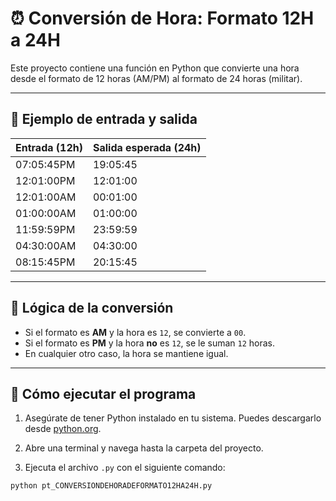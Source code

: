 # ⏰ Conversión de Hora: Formato 12H a 24H

Este proyecto contiene una función en Python que convierte una hora desde el formato de 12 horas (AM/PM) al formato de 24 horas (militar).

---

## 📌 Ejemplo de entrada y salida

| Entrada (12h) | Salida esperada (24h) |
|---------------|------------------------|
| 07:05:45PM    | 19:05:45               |
| 12:01:00PM    | 12:01:00               |
| 12:01:00AM    | 00:01:00               |
| 01:00:00AM    | 01:00:00               |
| 11:59:59PM    | 23:59:59               |
| 04:30:00AM    | 04:30:00               |
| 08:15:45PM    | 20:15:45               |

---

## 🧠 Lógica de la conversión

- Si el formato es **AM** y la hora es `12`, se convierte a `00`.
- Si el formato es **PM** y la hora **no** es `12`, se le suman `12` horas.
- En cualquier otro caso, la hora se mantiene igual.

---

## 🧪 Cómo ejecutar el programa

1. Asegúrate de tener Python instalado en tu sistema. Puedes descargarlo desde [python.org](https://www.python.org/downloads/).

2. Abre una terminal y navega hasta la carpeta del proyecto.

3. Ejecuta el archivo `.py` con el siguiente comando:

```bash
python pt_CONVERSIONDEHORADEFORMATO12HA24H.py
```

